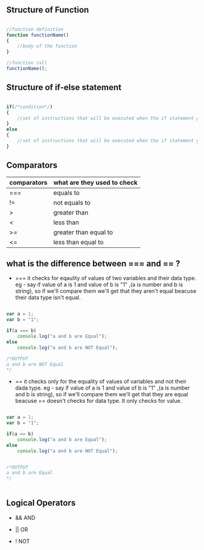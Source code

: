 
## Structure of Function

```js

//function definition
function functionName()
{
    //body of the function
}

//function call
functionName();


```

## Structure of if-else statement


```js

if(/*condition*/)
{
    //set of instructions that will be executed when the if statement gets ture
}
else
{
    //set of instructions that will be executed when the if statement gets false
}

```

## Comparators 

| comparators | what are they used to check |
|-------- |------ |
| ===  | equals to |
| !=   | not equals to |
| >    | greater than |
| <    | less than |
| >=   | greater than equal to |     
| <=   | less than equal to |

## what is the difference between === and == ?

- === it checks for eqaulity of values of two variables and their data type.
eg - say if value of a is 1 and value of b is "1" ,(a is number and b is string), so if we'll compare them we'll get that they aren't equal beacuse their data type isn't equal.

```js

var a = 1;
var b = "1";

if(a === b)
    console.log("a and b are Equal");
else
    console.log("a and b are NOT Equal");

/*OUTPUT    
a and b are NOT Equal
*/

```

- == it checks only for the equality of values of variables and not their dada type.
eg - say if value of a is 1 and value of b is "1" ,(a is number and b is string), so if we'll compare them we'll get that they are equal beacuse == doesn't checks for data type. It only checks for value.


```js

var a = 1;
var b = "1";

if(a == b)
    console.log("a and b are Equal");
else
    console.log("a and b are NOT Equal");


/*OUTPUT    
a and b are Equal
*/
    
```

## Logical Operators

- && AND

- || OR

- ! NOT


